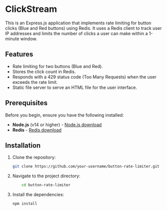 # ClickStream

This is an Express.js application that implements rate limiting for button clicks (Blue and Red buttons) using Redis. It uses a Redis client to track user IP addresses and limits the number of clicks a user can make within a 1-minute window.

## Features

- Rate limiting for two buttons (Blue and Red).
- Stores the click count in Redis.
- Responds with a 429 status code (Too Many Requests) when the user exceeds the rate limit.
- Static file server to serve an HTML file for the user interface.

## Prerequisites

Before you begin, ensure you have the following installed:

- **Node.js** (v14 or higher) - [Node.js download](https://nodejs.org/)
- **Redis** - [Redis download](https://redis.io/download)

## Installation

1. Clone the repository:

   ```bash
   git clone https://github.com/your-username/button-rate-limiter.git

   ```

2. Navigate to the project directory:

   ```bash
       cd button-rate-limiter

   ```

3. Install the dependencies:
   ```
   npm install
   ```
